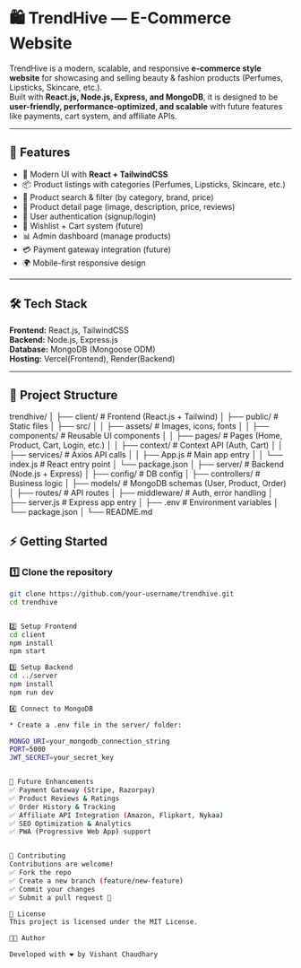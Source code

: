 # 🛍️ TrendHive — E-Commerce Website

TrendHive is a modern, scalable, and responsive **e-commerce style website** for showcasing and selling beauty & fashion products (Perfumes, Lipsticks, Skincare, etc.).  
Built with **React.js, Node.js, Express, and MongoDB**, it is designed to be **user-friendly, performance-optimized, and scalable** with future features like payments, cart system, and affiliate APIs.

---

## 🚀 Features
- 🎨 Modern UI with **React + TailwindCSS**
- 📦 Product listings with categories (Perfumes, Lipsticks, Skincare, etc.)
- 🔎 Product search & filter (by category, brand, price)
- 📝 Product detail page (image, description, price, reviews)
- 👤 User authentication (signup/login)
- 🛒 Wishlist + Cart system (future)
- 📊 Admin dashboard (manage products)
- 💳 Payment gateway integration (future)
- 🌍 Mobile-first responsive design

---

## 🛠️ Tech Stack
**Frontend:** React.js, TailwindCSS  
**Backend:** Node.js, Express.js  
**Database:** MongoDB (Mongoose ODM)  
**Hosting:** Vercel(Frontend), Render(Backend)  

---

## 📂 Project Structure

trendhive/
│
├── client/                      # Frontend (React.js + Tailwind)
│   ├── public/                  # Static files
│   ├── src/
│   │   ├── assets/              # Images, icons, fonts
│   │   ├── components/          # Reusable UI components
│   │   ├── pages/               # Pages (Home, Product, Cart, Login, etc.)
│   │   ├── context/             # Context API (Auth, Cart)
│   │   ├── services/            # Axios API calls
│   │   ├── App.js               # Main app entry
│   │   └── index.js             # React entry point
│   └── package.json
│
├── server/                      # Backend (Node.js + Express)
│   ├── config/                  # DB config
│   ├── controllers/             # Business logic
│   ├── models/                  # MongoDB schemas (User, Product, Order)
│   ├── routes/                  # API routes
│   ├── middleware/              # Auth, error handling
│   ├── server.js                # Express app entry
│   ├── .env                     # Environment variables
│   └── package.json
│
└── README.md

 

## ⚡ Getting Started

### 1️⃣ Clone the repository
```bash
git clone https://github.com/your-username/trendhive.git
cd trendhive


2️⃣ Setup Frontend
cd client
npm install
npm start

3️⃣ Setup Backend
cd ../server
npm install
npm run dev

4️⃣ Connect to MongoDB

* Create a .env file in the server/ folder:

MONGO_URI=your_mongodb_connection_string
PORT=5000
JWT_SECRET=your_secret_key


🔮 Future Enhancements
✅ Payment Gateway (Stripe, Razorpay)
✅ Product Reviews & Ratings
✅ Order History & Tracking
✅ Affiliate API Integration (Amazon, Flipkart, Nykaa)
✅ SEO Optimization & Analytics
✅ PWA (Progressive Web App) support


🤝 Contributing
Contributions are welcome!
✅ Fork the repo
✅ Create a new branch (feature/new-feature)
✅ Commit your changes
✅ Submit a pull request 🚀

📜 License
This project is licensed under the MIT License.

👨‍💻 Author

Developed with ❤️ by Vishant Chaudhary
